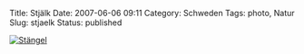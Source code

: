 Title: Stjälk
Date: 2007-06-06 09:11
Category: Schweden
Tags: photo, Natur
Slug: stjaelk
Status: published

[![Stängel](/pic/rosstamm_s.jpg "Stängel")](/pic/rosstamm_l.jpg)

